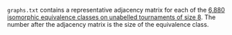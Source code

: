 `graphs.txt` contains a representative adjacency matrix for each of the [6,880 isomorphic equivalence classes on unabelled tournaments of size 8](https://oeis.org/A000568). The number after the adjacency matrix is the size of the equivalence class.
